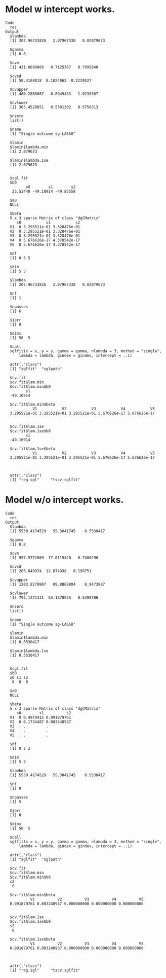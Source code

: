 # Model w intercept works.

    Code
      res
    Output
      $lambda
      [1] 207.96733826   2.07967338   0.02079673
      
      $gamma
      [1] 0.8
      
      $cvm
      [1] 421.8696869   0.7125367   0.7995840
      
      $cvsd
      [1] 58.4168818  0.1824065  0.2239527
      
      $cvupper
      [1] 480.2865687   0.8949433   1.0235367
      
      $cvlower
      [1] 363.4528051   0.5301302   0.5756313
      
      $nzero
      list()
      
      $name
      [1] "Single outcome sg-LASSO"
      
      $lamin
      $lamin$lambda.min
      [1] 2.079673
      
      $lamin$lambda.1se
      [1] 2.079673
      
      
      $sgl.fit
      $b0
             s0        s1        s2 
       25.53440 -49.10914 -49.85558 
      
      $a0
      NULL
      
      $beta
      5 x 3 sparse Matrix of class "dgCMatrix"
         s0           s1           s2
      V1  0 3.295521e-01 3.328476e-01
      V2  0 3.295521e-01 3.328476e-01
      V3  0 3.295521e-01 3.328476e-01
      V4  0 5.676626e-17 4.378542e-17
      V5  0 5.676626e-17 4.378542e-17
      
      $df
      [1] 0 5 5
      
      $dim
      [1] 5 3
      
      $lambda
      [1] 207.96733826   2.07967338   0.02079673
      
      $nf
      [1] 1
      
      $npasses
      [1] 6
      
      $jerr
      [1] 0
      
      $dimx
      [1] 50  5
      
      $call
      sglfit(x = x, y = y, gamma = gamma, nlambda = 3, method = "single", 
          lambda = lambda, gindex = gindex, intercept = ..1)
      
      attr(,"class")
      [1] "sglfit"  "sglpath"
      
      $cv.fit
      $cv.fit$lam.min
      $cv.fit$lam.min$b0
             s1 
      -49.10914 
      
      $cv.fit$lam.min$beta
                V1           V2           V3           V4           V5 
      3.295521e-01 3.295521e-01 3.295521e-01 5.676626e-17 5.676626e-17 
      
      
      $cv.fit$lam.1se
      $cv.fit$lam.1se$b0
             s1 
      -49.10914 
      
      $cv.fit$lam.1se$beta
                V1           V2           V3           V4           V5 
      3.295521e-01 3.295521e-01 3.295521e-01 5.676626e-17 5.676626e-17 
      
      
      
      attr(,"class")
      [1] "reg.sgl"     "tscv.sglfit"

# Model w/o intercept works.

    Code
      res
    Output
      $lambda
      [1] 5530.4174529   55.3041745    0.5530417
      
      $gamma
      [1] 0.8
      
      $cvm
      [1] 997.9771069  77.0119420   0.7486296
      
      $cvsd
      [1] 205.849974  12.874938   0.198751
      
      $cvupper
      [1] 1203.8270807   89.8868804    0.9473807
      
      $cvlower
      [1] 792.1271331  64.1370035   0.5498786
      
      $nzero
      list()
      
      $name
      [1] "Single outcome sg-LASSO"
      
      $lamin
      $lamin$lambda.min
      [1] 0.5530417
      
      $lamin$lambda.1se
      [1] 0.5530417
      
      
      $sgl.fit
      $b0
      s0 s1 s2 
       0  0  0 
      
      $a0
      NULL
      
      $beta
      5 x 3 sparse Matrix of class "dgCMatrix"
         s0        s1          s2
      V1  0 0.4970415 0.991879761
      V2  0 0.1734487 0.003248937
      V3  . .         .          
      V4  . .         .          
      V5  . .         .          
      
      $df
      [1] 0 2 2
      
      $dim
      [1] 5 3
      
      $lambda
      [1] 5530.4174529   55.3041745    0.5530417
      
      $nf
      [1] 0
      
      $npasses
      [1] 5
      
      $jerr
      [1] 0
      
      $dimx
      [1] 50  5
      
      $call
      sglfit(x = x, y = y, gamma = gamma, nlambda = 3, method = "single", 
          lambda = lambda, gindex = gindex, intercept = ..1)
      
      attr(,"class")
      [1] "sglfit"  "sglpath"
      
      $cv.fit
      $cv.fit$lam.min
      $cv.fit$lam.min$b0
      s2 
       0 
      
      $cv.fit$lam.min$beta
               V1          V2          V3          V4          V5 
      0.991879761 0.003248937 0.000000000 0.000000000 0.000000000 
      
      
      $cv.fit$lam.1se
      $cv.fit$lam.1se$b0
      s2 
       0 
      
      $cv.fit$lam.1se$beta
               V1          V2          V3          V4          V5 
      0.991879761 0.003248937 0.000000000 0.000000000 0.000000000 
      
      
      
      attr(,"class")
      [1] "reg.sgl"     "tscv.sglfit"

